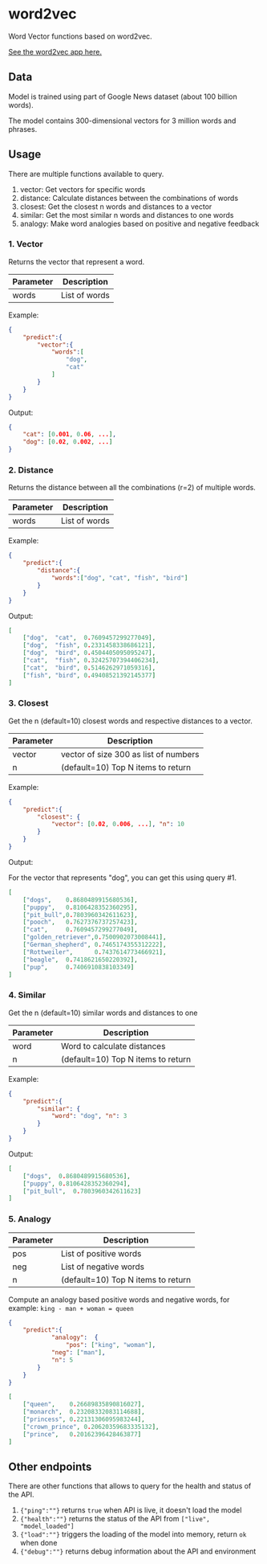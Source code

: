 # word2vec

Word Vector functions based on word2vec.

[See the word2vec app here.](https://word2vec.extrapolations.dev)

## Data

Model is trained using part of Google News dataset (about 100 billion words).

The model contains 300-dimensional vectors for 3 million words and phrases.

## Usage

There are multiple functions available to query.

1. vector: Get vectors for specific words
2. distance: Calculate distances between the combinations of words
3. closest: Get the closest n words and distances to a vector
4. similar: Get the most similar n words and distances to one words
5. analogy: Make word analogies based on positive and negative feedback

### 1. Vector

Returns the vector that represent a word.

| Parameter | Description |
| --- | --- |
| words | List of words |

Example:

```json
{
    "predict":{
        "vector":{
            "words":[
                "dog",
                "cat"
            ]
        }
    }
}
```

Output:

```json
{
    "cat": [0.001, 0.06, ...],
    "dog": [0.02, 0.002, ...]
}
```

### 2. Distance

Returns the distance between all the combinations (r=2) of multiple words.

| Parameter | Description |
| --- | --- |
| words | List of words |

Example:

```json
{
    "predict":{
        "distance":{
            "words":["dog", "cat", "fish", "bird"]
        }
    }
}
```

Output:

```json
[
    ["dog",  "cat",  0.7609457299277049],
    ["dog",  "fish", 0.2331458338686121],
    ["dog",  "bird", 0.4504405095095247],
    ["cat",  "fish", 0.32425707394406234],
    ["cat",  "bird", 0.5146262971059316],
    ["fish", "bird", 0.49408521392145377]
]
```

### 3. Closest

Get the n (default=10) closest words and respective distances to a vector.

| Parameter | Description |
| --- | --- |
| vector | vector of size 300 as list of numbers |
| n | (default=10) Top N items to return |

Example:

```json
{
    "predict":{
        "closest": {
            "vector": [0.02, 0.006, ...], "n": 10
        }
    }
}
```

Output:

For the vector that represents "dog", you can get this using query #1.

```json
[
    ["dogs",    0.8680489915680536],
    ["puppy",   0.8106428352360295],
    ["pit_bull",0.7803960342611623],
    ["pooch",   0.7627376737257423],
    ["cat",     0.7609457299277049],
    ["golden_retriever",0.7500902073008441],
    ["German_shepherd", 0.7465174355312222],
    ["Rottweiler",      0.7437614773466921],
    ["beagle",  0.7418621650220392],
    ["pup",     0.7406910838103349]
]
```

### 4. Similar

Get the n (default=10) similar words and distances to one

| Parameter | Description |
| --- | --- |
| word | Word to calculate distances |
| n | (default=10) Top N items to return |

Example:

```json
{
    "predict":{
        "similar": {
            "word": "dog", "n": 3
        }
    }
}
```

Output:

```json
[
    ["dogs",  0.8680489915680536],
    ["puppy", 0.8106428352360294],
    ["pit_bull",  0.7803960342611623]
]
```

### 5. Analogy

| Parameter | Description |
| --- | --- |
| pos | List of positive words |
| neg | List of negative words |
| n | (default=10) Top N items to return |


Compute an analogy based positive words and negative words, for example: `king - man + woman = queen`

```json
{
    "predict":{
            "analogy":  {
                "pos": ["king", "woman"],
            "neg": ["man"],
            "n": 5
        }
    }
}
```

```json
[
    ["queen",    0.26689835890816027],
    ["monarch",  0.23208332083114688],
    ["princess", 0.22131306095983244],
    ["crown_prince", 0.20620359683335132],
    ["prince",   0.20162396428463877]
]
```

## Other endpoints

There are other functions that allows to query for the health and status of the
API.

1. `{"ping":""}` returns `true` when API is live, it doesn't load the model
1. `{"health":""}` returns the status of the API from  `["live", "model_loaded"]`
1. `{"load":""}` triggers the loading of the model into memory, return `ok` when done
1. `{"debug":""}` returns debug information about the API and environment
